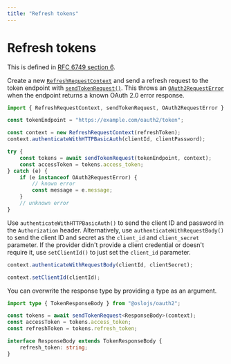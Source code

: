 ```yaml
---
title: "Refresh tokens"
---
```


# Refresh tokens

This is defined in [RFC 6749 section 6](https://datatracker.ietf.org/doc/html/rfc6749#section-6).

Create a new [`RefreshRequestContext`]() and send a refresh request to the token endpoint with [`sendTokenRequest()`](). This throws an [`OAuth2RequestError`]() when the endpoint returns a known OAuth 2.0 error response.

```ts
import { RefreshRequestContext, sendTokenRequest, OAuth2RequestError } from "@oslojs/oauth2";

const tokenEndpoint = "https://example.com/oauth2/token";

const context = new RefreshRequestContext(refreshToken);
context.authenticateWithHTTPBasicAuth(clientId, clientPassword);

try {
	const tokens = await sendTokenRequest(tokenEndpoint, context);
	const accessToken = tokens.access_token;
} catch (e) {
	if (e instanceof OAuth2RequestError) {
		// known error
		const message = e.message;
	}
	// unknown error
}
```

Use `authenticateWithHTTPBasicAuth()` to send the client ID and password in the `Authorization` header. Alternatively, use `authenticateWithRequestBody()` to send the client ID and secret as the `client_id` and `client_secret` parameter. If the provider didn't provide a client credential or doesn't require it, use `setClientId()` to just set the `client_id` parameter.

```ts
context.authenticateWithRequestBody(clientId, clientSecret);

context.setClientId(clientId);
```

You can overwrite the response type by providing a type as an argument.

```ts
import type { TokenResponseBody } from "@oslojs/oauth2";

const tokens = await sendTokenRequest<ResponseBody>(context);
const accessToken = tokens.access_token;
const refreshToken = tokens.refresh_token;

interface ResponseBody extends TokenResponseBody {
	refresh_token: string;
}
```
